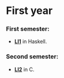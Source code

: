 # First year

### First semester:
 - **[LI1](https://github.com/AndreFGSilva/University-projects/tree/main/First%20year/LI1)** in Haskell.
### Second semester:
 - **[LI2](https://github.com/AndreFGSilva/University-projects/tree/main/First%20year/LI2)** in C.
